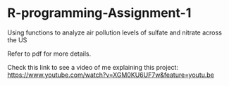 # R-programming-Assignment-1
Using functions to analyze air pollution levels of sulfate and nitrate across the US

Refer to pdf for more details.

Check this link to see a video of me explaining this project: https://www.youtube.com/watch?v=XGM0KU6UF7w&feature=youtu.be

